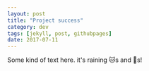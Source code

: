 ```yaml
---
layout: post
title: "Project success"
category: dev
tags: [jekyll, post, githubpages]
date: 2017-07-11
---
```


Some kind of text here. it's raining :cat:s and :dog:s!